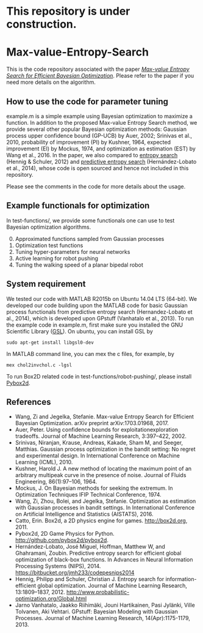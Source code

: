 # This repository is under construction.

# Max-value-Entropy-Search
This is the code repository associated with the paper [_Max-value Entropy Search for Efficient Bayesian Optimization_](https://arxiv.org/abs/1703.01968). Please refer to the paper if you need more details on the algorithm.
## How to use the code for parameter tuning
example.m is a simple example using Bayesian optimization to maximize a function. In addition to the proposed Max-value Entropy Search method, we provide several other popular Bayesian optimization methods: Gaussian process upper confidence bound (GP-UCB) by Auer, 2002; Srinivas et al., 2010, probability of improvement (PI) by Kushner, 1964, expected improvement (EI) by Mockus, 1974, and optimization as estimation (EST) by Wang et al., 2016. In the paper, we also compared to [entropy search](http://www.probabilistic-optimization.org/Global.html) (Hennig & Schuler, 2012) and [predictive entropy search](https://bitbucket.org/jmh233/codepesnips2014) (Hernández-Lobato et al., 2014), whose code is open sourced and hence not included in this repository.

Please see the comments in the code for more details about the usage.

## Example functionals for optimization
In test-functions/, we provide some functionals one can use to test Bayesian optimization algorithms. 

0. Approximated functions sampled from Gaussian processes
1. Optimization test functions
2. Tuning hyper-parameters for neural networks 
3. Active learning for robot pushing
4. Tuning the walking speed of a planar bipedal robot

## System requirement
We tested our code with MATLAB R2015b on Ubuntu 14.04 LTS (64-bit). We developed our code building upon the MATLAB code for basic Gaussian process functionals from predictive entropy search (Hernandez-Lobato et al., 2014), which is developed upon GPstuff (Vanhatalo et al., 2013). To run the example code in example.m, first make sure you installed the GNU Scientific Library ([GSL](http://www.gnu.org/software/gsl/)). On ubuntu, you can install GSL by 

```
sudo apt-get install libgsl0-dev
```

In MATLAB command line, you can mex the c files, for example, by

```
mex chol2invchol.c -lgsl
```

To run Box2D related code in test-functions/robot-pushing/, please install [Pybox2d](https://github.com/pybox2d/pybox2d).

## References
* Wang, Zi and Jegelka, Stefanie. Max-value Entropy Search for Efficient Bayesian Optimization. arXiv preprint arXiv:1703.01968, 2017.
* Auer, Peter. Using confidence bounds for exploitationexploration tradeoffs. Journal of Machine Learning Research, 3:397–422, 2002.
* Srinivas, Niranjan, Krause, Andreas, Kakade, Sham M, and Seeger, Matthias. Gaussian process optimization in the bandit setting: No regret and experimental design. In International Conference on Machine Learning (ICML), 2010.
* Kushner, Harold J. A new method of locating the maximum point of an arbitrary multipeak curve in the presence of noise. Journal of Fluids Engineering, 86(1):97–106, 1964.
* Mockus, J. On Bayesian methods for seeking the extremum. In Optimization Techniques IFIP Technical Conference, 1974.
* Wang, Zi, Zhou, Bolei, and Jegelka, Stefanie. Optimization as estimation with Gaussian processes in bandit settings. In International Conference on Artificial Intelligence and Statistics (AISTATS), 2016.
* Catto, Erin. Box2d, a 2D physics engine for games. http://box2d.org, 2011.
* Pybox2d, 2D Game Physics for Python. http://github.com/pybox2d/pybox2d.
* Hernández-Lobato, José Miguel, Hoffman, Matthew W, and Ghahramani, Zoubin. Predictive entropy search for efficient global optimization of black-box functions. In Advances in Neural Information Processing Systems (NIPS), 2014. https://bitbucket.org/jmh233/codepesnips2014
* Hennig, Philipp and Schuler, Christian J. Entropy search for information-efficient global optimization. Journal of Machine Learning Research, 13:1809–1837, 2012. http://www.probabilistic-optimization.org/Global.html
* Jarno Vanhatalo, Jaakko Riihimäki, Jouni Hartikainen, Pasi Jylänki, Ville Tolvanen, Aki Vehtari. GPstuff: Bayesian Modeling with Gaussian Processes. Journal of Machine Learning Research, 14(Apr):1175-1179, 2013.
